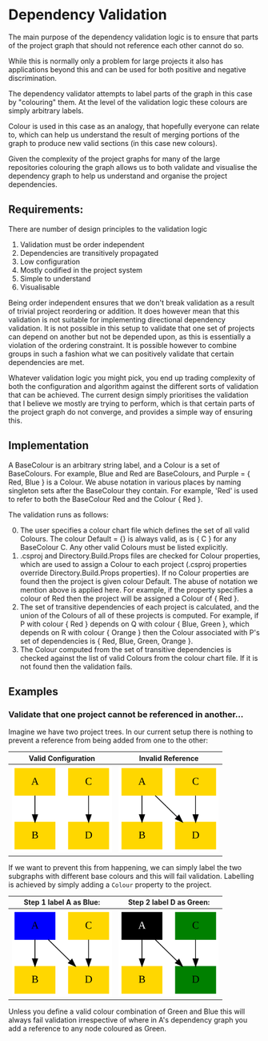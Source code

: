 # Dependency Validation

The main purpose of the dependency validation logic is to ensure that parts of the project graph that should not reference each other cannot do so. 

While this is normally only a problem for large projects it also has applications beyond this and can be used for both positive and negative discrimination.

The dependency validator attempts to label parts of the graph in this case by "colouring" them. At the level of the validation logic these colours are simply arbitrary labels. 

Colour is used in this case as an analogy, that hopefully everyone can relate to, which can help us understand the result of merging portions of the graph to produce new valid sections (in this case new colours).

Given the complexity of the project graphs for many of the large repositories colouring the graph allows us to both validate and visualise the dependency graph to help us understand and organise the project dependencies.

## Requirements:

There are number of design principles to the validation logic

1. Validation must be order independent
2. Dependencies are transitively propagated
3. Low configuration
4. Mostly codified in the project system
5. Simple to understand
6. Visualisable

Being order independent ensures that we don't break validation as a result of trivial project reordering or addition. It does however mean that this validation is not suitable for implementing directional dependency validation. It is not possible in this setup to validate that one set of projects can depend on another but not be depended upon, as this is essentially a violation of the ordering constraint. It is possible however to combine groups in such a fashion what we can positively validate that certain dependencies are met.

Whatever validation logic you might pick, you end up trading complexity of both the configuration and algorithm against the different sorts of validation that can be achieved. The current design simply prioritises the validation that I believe we mostly are trying to perform, which is that certain parts of the project graph do not converge, and provides a simple way of ensuring this.

## Implementation

A BaseColour is an arbitrary string label, and a Colour is a set of BaseColours. For example, Blue and Red are BaseColours, and Purple = { Red, Blue } is a Colour. We abuse notation in various places by naming singleton sets after the BaseColour they contain. For example, 'Red' is used to refer to both the BaseColour Red and the Colour { Red }.

The validation runs as follows:

0. The user specifies a colour chart file which defines the set of all valid Colours. The colour Default = {} is always valid, as is { C } for any BaseColour C. Any other valid Colours must be listed explicitly.
1. .csproj and Directory.Build.Props files are checked for Colour properties, which are used to assign a Colour to each project (.csproj properties override Directory.Build.Props properties). If no Colour properties are found then the project is given colour Default. The abuse of notation we mention above is applied here. For example, if the property specifies a colour of Red then the project will be assigned a Colour of { Red }.
2. The set of transitive dependencies of each project is calculated, and the union of the Colours of all of these projects is computed. For example, if P with colour { Red } depends on Q with colour { Blue, Green }, which depends on R with colour { Orange } then the Colour associated with P's set of dependencies is { Red, Blue, Green, Orange }.
3. The Colour computed from the set of transitive dependencies is checked against the list of valid Colours from the colour chart file. If it is not found then the validation fails.

## Examples

### Validate that one project cannot be referenced in another...

Imagine we have two project trees. In our current setup there is nothing to prevent a reference from being added from one to the other:

Valid Configuration|Invalid Reference
:-----------------:|:----------------:
<img src="./example-graphs/figure1.svg" width="200px" />|<img src="./example-graphs/figure2.svg" width="200px" />

If we want to prevent this from happening, we can simply label the two subgraphs with different base colours and this will fail validation. Labelling is achieved by simply adding a `Colour` property to the project.

Step 1 label A as Blue:|Step 2 label D as Green:
:-----------------:|:----------------:
<img src="./example-graphs/figure3.svg" width="200px" />|<img src="./example-graphs/figure4.svg" width="200px" />

Unless you define a valid colour combination of Green and Blue this will always fail validation irrespective of where in A's dependency graph you add a reference to any node coloured as Green.
